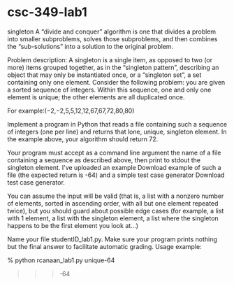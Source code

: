 # csc-349-lab1
singleton
A “divide and conquer” algorithm is one that divides a problem into smaller subproblems, solves those subproblems, and then combines the “sub-solutions” into a solution to the original problem.

Problem description:
A singleton is a single item, as opposed to two (or more) items grouped together, as in the “singleton pattern”, describing an object that may only be instantiated once, or a “singleton set”, a set containing only one element.
Consider the following problem: you are given a sorted sequence of integers. Within this sequence, one and only one element is unique; the other elements are all duplicated once.

For example:(−2,−2,5,5,12,12,67,67,72,80,80)

Implement a program in Python that reads a file containing such a sequence of integers (one per line) and returns that lone, unique, singleton element. In the example above, your algorithm should return 72.

Your program must accept as a command line argument the name of a file containing a sequence as described above, then print to stdout the singleton element.   I've uploaded an example Download example of such a file (the expected return is -64) and a simple test case generator Download test case generator.

You can assume the input will be valid (that is, a list with a nonzero number of elements, sorted in ascending order, with all but one element repeated twice), but you should guard about possible edge cases (for example, a list with 1 element, a list with the singleton element, a list where the singleton happens to be the first element you look at...)

Name your file studentID_lab1.py. Make sure your program prints nothing but the final answer to facilitate automatic grading. Usage example:

% python rcanaan_lab1.py unique-64

>>> -64
